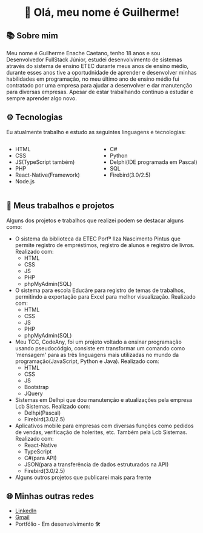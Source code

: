 <h1 align='center' >👋 Olá, meu nome é Guilherme!</h1>
<h2>📚 Sobre mim </h2>
<p>Meu nome é Guilherme Enache Caetano, tenho 18 anos e sou Desenvolvedor FullStack Júnior, estudei desenvolvimento de sistemas através do sistema de ensino ETEC durante meus anos de ensino médio, durante esses anos tive a oportudnidade de aprender e desenvolver minhas habilidades em programação, no meu último ano de ensino médio fui contratado por uma empresa para ajudar a desenvolver e dar manutenção para diversas empresas. Apesar de estar trabalhando continuo a estudar e sempre aprender algo novo.</p>
<h2>⚙️ Tecnologias</h2>
<p>Eu atualmente trabalho e estudo as seguintes linguagens e tecnologias:</p>
<div style='display:flex;justify-content:space-between;'>
    <ul>
        <li>
            HTML
        </li>
        <li>
            CSS
        </li>
        <li>
            JS(TypeScript também)
        </li>
        <li>
            PHP
        </li>
        <li>
            React-Native(Framework)
        </li>
        <li>
            Node.js
        </li>
    </ul>
    <ul>
        <li>
            C#
        </li>
        <li>
            Python
        </li>
        <li>
            Delphi(IDE programada em Pascal)
        </li>
        <li>
            SQL
        </li>
        <li>
            Firebird(3.0/2.5)
        </li>
    </ul>
</div>
<h2>📐 Meus trabalhos e projetos</h2>
<p>Alguns dos projetos e trabalhos que realizei podem se destacar alguns como:</p>
<ul>
    <li>
        O sistema da biblioteca da ETEC Porfª Ilza Nascimento Pintus que permite  registro de empréstimos, registro de alunos e registro de livros.
        Realizado com:
        <ul>
            <li>
                HTML
            </li>
           <li>
                CSS
            </li> 
            <li>
                JS
            </li>
            <li>
                PHP
            </li>
            <li>
                phpMyAdmin(SQL)
            </li>
        </ul>
    </li>
    <li>
        O sistema para escola Educàre para registro de temas de trabalhos, permitindo a exportação para Excel para melhor visualização.
        Realizado com:
        <ul>
            <li>
                HTML
            </li>
           <li>
                CSS
            </li> 
            <li>
                JS
            </li>
            <li>
                PHP
            </li>
            <li>
                phpMyAdmin(SQL)
            </li>
        </ul>
    </li>
    <li>
        Meu TCC, CodeAny, foi um projeto voltado a ensinar programação usando pseudocódgio, consiste em transformar um comando como 'mensagem' para as três linguagens mais utilizadas no mundo da programação(JavaScript, Python e Java).
        Realizado com:
        <ul>
            <li>
                HTML
            </li>
           <li>
                CSS
            </li> 
            <li>
                JS
            </li>
            <li>
                Bootstrap 
            </li>
            <li>
                JQuery
            </li>
        </ul>
    </li>
    <li>
        Sistemas em Delhpi que dou manutenção e atualizações pela empresa Lcb Sistemas.
        Realizado com:
        <ul>
            <li>
                Delhpi(Pascal)
            </li>
           <li>
                Firebird(3.0/2.5)
            </li> 
        </ul>
    </li>
    <li>
        Aplicativos mobile para empresas com diversas funções como pedidos de vendas, verificação de holerites, etc. Também pela Lcb Sistemas. Realizado com: 
        <ul>
            <li>
                React-Native
            </li>
           <li>
                TypeScript
            </li> 
            <li>
                C#(para API)
            </li>
            <li>
                JSON(para a transferência de dados estruturados na API)
            </li>
            <li>
                Firebird(3.0/2.5)
            </li>
        </ul>
    </li>
    <li>
        Alguns outros projetos que publicarei mais para frente
    </li>
</ul>
<h2>🌐 Minhas outras redes</h2>
<ul>
    <li>
        <a href="https://www.linkedin.com/in/guienache/">LinkedIn</a>
    </li>
    <li>
      <a href="mailto:contato@guilherme.enache@gmail.com">Gmail</a>
    </li>
    <li>
        <a>Portfólio - Em desenvolvimento 🛠️</a>
    </li>
</ul>
